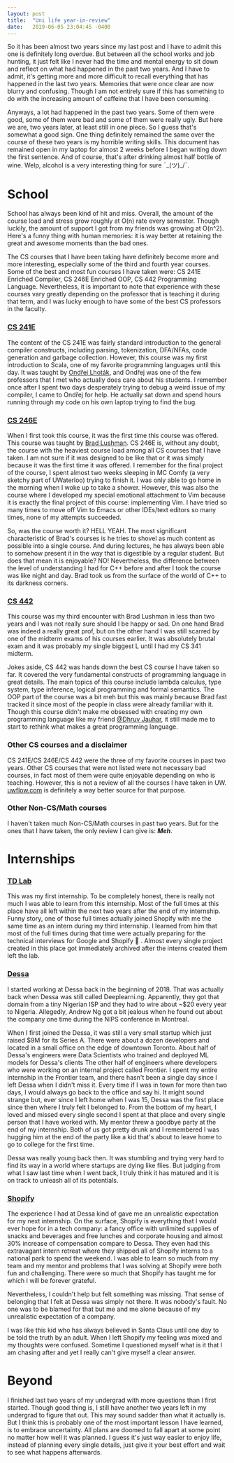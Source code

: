 ```yaml
---
layout: post
title:  "Uni life year-in-review"
date:   2019-06-05 23:04:45 -0400
---
```


So it has been almost two years since my last post and I have to admit this one is definitely long overdue.
But between all the school works and job hunting, it just felt like I never had the time and mental energy to sit down and reflect on what had happened in the past two years. 
And I have to admit, it's getting more and more difficult to recall everything that has happened in the last two years.
Memories that were once clear are now blurry and confusing.
Though I am not entirely sure if this has something to do with the increasing amount of caffeine that I have been consuming.


Anyways, a lot had happened in the past two years.
Some of them were good, some of them were bad and some of them were really ugly.
But here we are, two years later, at least still in one piece. So I guess that's somewhat a good sign.
One thing definitely remained the same over the course of these two years is my horrible writing skills.
This document has remained open in my laptop for almost 2 weeks before I began writing down the first sentence.
And of course, that's after drinking almost half bottle of wine.
Welp, alcohol is a very interesting thing for sure ¯\_(ツ)_/¯.

# School

School has always been kind of hit and miss.
Overall, the amount of the course load and stress grow roughly at O(n) rate every semester.
Though luckily, the amount of support I got from my friends was growing at O(n^2).
Here's a funny thing with human memories:
it is way better at retaining the great and awesome moments than the bad ones.

The CS courses that I have been taking have definitely become more and more interesting, especially some of the third and fourth year courses.
Some of the best and most fun courses I have taken were: CS 241E Enriched Compiler, CS 246E Enriched OOP, CS 442 Programming Language.
Nevertheless, it is important to note that experience with these courses vary greatly depending on the professor that is teaching it during that term,
and I was lucky enough to have some of the best CS professors in the faculty.

### [CS 241E](https://www.student.cs.uwaterloo.ca/~cs241e/)
The content of the CS 241E was fairly standard introduction to the general compiler constructs,
including parsing, tokenization, DFA/NFAs, code generation and garbage collection.
However, this course was my first introduction to Scala, one of my favorite programming languages until this day.
It was taught by [Ondřej Lhoták](https://plg.uwaterloo.ca/~olhotak/),
and Ondřej was one of the few professors that I met who actually does care about his students.
I remember once after I spent two days desperately trying to debug a weird issue of my compiler, I came to Ondřej for help.
He actually sat down and spend hours running through my code on his own laptop trying to find the bug. 

### [CS 246E](https://www.student.cs.uwaterloo.ca/~cs246e/)
When I first took this course, it was the first time this course was offered.
This course was taught by [Brad Lushman](https://cs.uwaterloo.ca/~bmlushma/).
CS 246E is, without any doubt, the course with the heaviest course load among all CS courses that I have taken.
I am not sure if it was designed to be like that or it was simply because it was the first time it was offered.
I remember for the final project of the course, I spent almost two weeks sleeping in MC Comfy (a very sketchy part of UWaterloo) trying to finish it.
I was only able to go home in the morning when I woke up to take a shower.
However, this was also the course where I developed my special emotional attachment to Vim because it is exactly the final project of this course:
implementing Vim.
I have tried so many times to move off Vim to Emacs or other IDEs/text editors so many times,
none of my attempts succeeded.

So, was the course worth it? 
HELL YEAH.
The most significant characteristic of Brad's courses is he tries to shovel as much content as possible into a single course.
And during lectures, he has always been able to somehow present it in the way that is digestible by a regular student.
But does that mean it is enjoyable? NO!
Nevertheless, the difference between the level of understanding I had for C++ before and after I took the course was like night and day.
Brad took us from the surface of the world of C++ to its darkness corners.

### [CS 442](https://www.student.cs.uwaterloo.ca/~cs442/)
This course was my third encounter with Brad Lushman in less than two years and I was not really sure should I be happy or sad.
On one hand Brad was indeed a really great prof, but on the other hand I was still scarred by one of the midterm exams of his courses earlier.
It was absolutely brutal exam and it was probably my single biggest L until I had my CS 341 midterm.

Jokes aside, CS 442 was hands down the best CS course I have taken so far.
It covered the very fundamental constructs of programming language in great details.
The main topics of this course include lambda calculus, type system, type inference, logical programming and formal semantics.
The OOP part of the course was a bit meh but this was mainly because Brad fast tracked it since most of the people in class were already familiar with it.
Though this course didn't make me obsessed with creating my own programming language like my friend [@Dhruv Jauhar](https://github.com/null-sleep),
it still made me to start to rethink what makes a great programming language.


### Other CS courses and a disclaimer

CS 241E/CS 246E/CS 442 were the three of my favorite courses in past two years.
Other CS courses that were not listed were not necessary bad courses, in fact most of them were quite enjoyable depending on who is teaching.
However, this is not a review of all the courses I have taken in UW.
[uwflow.com](https://uwflow.com/) is definitely a way better source for that purpose.

### Other Non-CS/Math courses

I haven't taken much Non-CS/Math courses in past two years. But for the ones that I have taken, the only review I can give is: ***Meh***.

# Internships

### [TD Lab](https://www.tdlab.io/)

This was my first internship.
To be completely honest, there is really not much I was able to learn from this internship.
Most of the full times at this place have all left within the next two years after the end of my internship.
Funny story, one of those full times actually joined Shopify with me the same time as an intern during my third internship.
I learned from him that most of the full times during that time were actually preparing for the technical interviews for Google and Shopify 🤦 .
Almost every single project created in this place got immediately archived after the interns created them left the lab.

### [Dessa](https://dessa.com/)

I started working at Dessa back in the beginning of 2018.
That was actually back when Dessa was still called Deeplearni.ng.
Apparently, they got that domain from a tiny Nigerian ISP and they had to wire about ~$20 every year to Nigeria.
Allegedly, Andrew Ng got a bit jealous when he found out about the company one time during the NIPS conference in Montreal.

When I first joined the Dessa, it was still a very small startup which just raised $9M for its Series A.
There were about a dozen developers and located in a small office on the edge of downtown Toronto.
About half of Dessa's engineers were Data Scientists who trained and deployed ML models for Dessa's clients
The other half of engineers where developers who were working on an internal project called Frontier.
I spent my entire internship in the Frontier team, and there hasn't been a single day since I left Dessa when I didn't miss it.
Every time if I was in town for more than two days, I would always go back to the office and say hi.
It might sound strange but, ever since I left home when I was 15, Dessa was the first place since then where I truly felt I belonged to.
From the bottom of my heart, I loved and missed every single second I spent at that place and every single person that I have worked with.
My mentor threw a goodbye party at the end of my internship.
Both of us got pretty drunk and I remembered I was hugging him at the end of the party like a kid that's about to leave home to go to college for the first time.

Dessa was really young back then. It was stumbling and trying very hard to find its way in a world where startups are dying like flies.
But judging from what I saw last time when I went back, I truly think it has matured and it is on track to unleash all of its potentials.

### [Shopify](https://shopify.com/)

The experience I had at Dessa kind of gave me an unrealistic expectation for my next internship.
On the surface, Shopify is everything that I would ever hope for in a tech company:
a fancy office with unlimited supplies of snacks and beverages and free lunches and corporate housing and almost 30% increase of compensation compare to Dessa.
They even had this extravagant intern retreat where they shipped all of Shopify interns to a national park to spend the weekend.
I was able to learn so much from my team and my mentor and problems that I was solving at Shopify were both fun and challenging.
There were so much that Shopify has taught me for which I will be forever grateful.

Nevertheless, I couldn't help but felt something was missing.
That sense of belonging that I felt at Dessa was simply not there.
It was nobody's fault.
No one was to be blamed for that but me and me alone because of my unrealistic expectation of a company.

I was like this kid who has always believed in Santa Claus until one day to be told the truth by an adult.
When I left Shopify my feeling was mixed and my thoughts were confused.
Sometime I questioned myself what is it that I am chasing after and yet I really can't give myself a clear answer.

# Beyond

I finished last two years of my undergrad with more questions than I first started.
Though good thing is, I still have another two years left in my undergrad to figure that out.
This may sound sadder than what it actually is.
But I think this is probably one of the most important lesson I have learned,
is to embrace uncertainty.
All plans are doomed to fall apart at some point no matter how well it was planned.
I guess it's just way easier to enjoy life, instead of planning every single details,
just give it your best effort and wait to see what happens afterwards.

